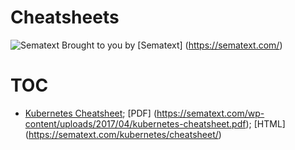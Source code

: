 # Cheatsheets
![Sematext](https://sematext.com/wp-content/uploads/2017/01/octi-footer-circle.png) Brought to you by [Sematext] (https://sematext.com/)

# TOC
- [Kubernetes Cheatsheet](kubernetes-cheatsheet.md); [PDF] (https://sematext.com/wp-content/uploads/2017/04/kubernetes-cheatsheet.pdf); [HTML] (https://sematext.com/kubernetes/cheatsheet/)

